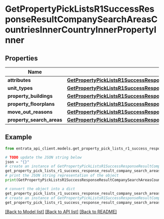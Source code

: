 # GetPropertyPickListsR1SuccessResponseResultCompanySearchAreasCountriesInnerCountryInnerPropertyInner


## Properties

Name | Type | Description | Notes
------------ | ------------- | ------------- | -------------
**attributes** | [**GetPropertyPickListsR1SuccessResponseResultCompanySearchAreasCountriesInnerCountryInnerPropertyInnerAttributes**](GetPropertyPickListsR1SuccessResponseResultCompanySearchAreasCountriesInnerCountryInnerPropertyInnerAttributes.md) |  | 
**unit_types** | [**GetPropertyPickListsR1SuccessResponseResultCompanySearchAreasCountriesInnerCountryInnerPropertyInnerUnitTypes**](GetPropertyPickListsR1SuccessResponseResultCompanySearchAreasCountriesInnerCountryInnerPropertyInnerUnitTypes.md) |  | 
**property_buildings** | [**GetPropertyPickListsR1SuccessResponseResultCompanySearchAreasCountriesInnerCountryInnerPropertyInnerPropertyBuildings**](GetPropertyPickListsR1SuccessResponseResultCompanySearchAreasCountriesInnerCountryInnerPropertyInnerPropertyBuildings.md) |  | 
**property_floorplans** | [**GetPropertyPickListsR1SuccessResponseResultCompanySearchAreasCountriesInnerCountryInnerPropertyInnerPropertyFloorplans**](GetPropertyPickListsR1SuccessResponseResultCompanySearchAreasCountriesInnerCountryInnerPropertyInnerPropertyFloorplans.md) |  | 
**move_out_reasons** | [**GetPropertyPickListsR1SuccessResponseResultCompanySearchAreasCountriesInnerCountryInnerPropertyInnerMoveOutReasons**](GetPropertyPickListsR1SuccessResponseResultCompanySearchAreasCountriesInnerCountryInnerPropertyInnerMoveOutReasons.md) |  | 
**property_search_areas** | [**GetPropertyPickListsR1SuccessResponseResultCompanySearchAreasCountriesInnerCountryInnerPropertyInnerPropertySearchAreas**](GetPropertyPickListsR1SuccessResponseResultCompanySearchAreasCountriesInnerCountryInnerPropertyInnerPropertySearchAreas.md) |  | [optional] 

## Example

```python
from entrata_api_client.models.get_property_pick_lists_r1_success_response_result_company_search_areas_countries_inner_country_inner_property_inner import GetPropertyPickListsR1SuccessResponseResultCompanySearchAreasCountriesInnerCountryInnerPropertyInner

# TODO update the JSON string below
json = "{}"
# create an instance of GetPropertyPickListsR1SuccessResponseResultCompanySearchAreasCountriesInnerCountryInnerPropertyInner from a JSON string
get_property_pick_lists_r1_success_response_result_company_search_areas_countries_inner_country_inner_property_inner_instance = GetPropertyPickListsR1SuccessResponseResultCompanySearchAreasCountriesInnerCountryInnerPropertyInner.from_json(json)
# print the JSON string representation of the object
print(GetPropertyPickListsR1SuccessResponseResultCompanySearchAreasCountriesInnerCountryInnerPropertyInner.to_json())

# convert the object into a dict
get_property_pick_lists_r1_success_response_result_company_search_areas_countries_inner_country_inner_property_inner_dict = get_property_pick_lists_r1_success_response_result_company_search_areas_countries_inner_country_inner_property_inner_instance.to_dict()
# create an instance of GetPropertyPickListsR1SuccessResponseResultCompanySearchAreasCountriesInnerCountryInnerPropertyInner from a dict
get_property_pick_lists_r1_success_response_result_company_search_areas_countries_inner_country_inner_property_inner_from_dict = GetPropertyPickListsR1SuccessResponseResultCompanySearchAreasCountriesInnerCountryInnerPropertyInner.from_dict(get_property_pick_lists_r1_success_response_result_company_search_areas_countries_inner_country_inner_property_inner_dict)
```
[[Back to Model list]](../README.md#documentation-for-models) [[Back to API list]](../README.md#documentation-for-api-endpoints) [[Back to README]](../README.md)


